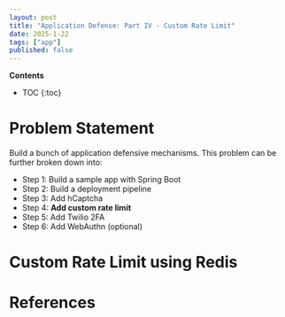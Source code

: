 ```yaml
---
layout: post
title: "Application Defense: Part IV - Custom Rate Limit"
date: 2025-1-22
tags: ["app"]
published: false
---
```


**Contents**
* TOC
{:toc}

# Problem Statement

Build a bunch of application defensive mechanisms. This problem can be further broken down into:

* Step 1: Build a sample app with Spring Boot
* Step 2: Build a deployment pipeline
* Step 3: Add hCaptcha
* Step 4: **Add custom rate limit**
* Step 5: Add Twilio 2FA
* Step 6: Add WebAuthn (optional)

# Custom Rate Limit using Redis




# References

[^1]: []()